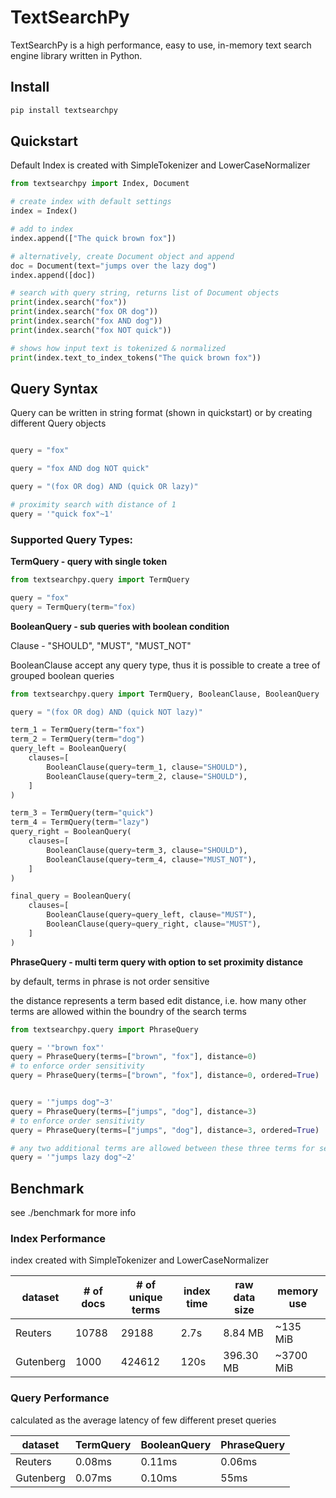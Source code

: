 # TextSearchPy
TextSearchPy is a high performance, easy to use, in-memory text search engine library written in Python.

## Install

```sh
pip install textsearchpy
```

## Quickstart

Default Index is created with SimpleTokenizer and LowerCaseNormalizer

```python
from textsearchpy import Index, Document

# create index with default settings
index = Index()

# add to index
index.append(["The quick brown fox"])

# alternatively, create Document object and append
doc = Document(text="jumps over the lazy dog")
index.append([doc])

# search with query string, returns list of Document objects
print(index.search("fox"))
print(index.search("fox OR dog"))
print(index.search("fox AND dog"))
print(index.search("fox NOT quick"))

# shows how input text is tokenized & normalized
print(index.text_to_index_tokens("The quick brown fox"))
```

## Query Syntax

Query can be written in string format (shown in quickstart) or by creating different Query objects

```python

query = "fox"

query = "fox AND dog NOT quick"

query = "(fox OR dog) AND (quick OR lazy)"

# proximity search with distance of 1
query = '"quick fox"~1'

```

### Supported Query Types:

**TermQuery - query with single token**

```python
from textsearchpy.query import TermQuery

query = "fox"
query = TermQuery(term="fox)
```


**BooleanQuery - sub queries with boolean condition**

Clause - "SHOULD", "MUST", "MUST_NOT"

BooleanClause accept any query type, thus it is possible to create a tree of grouped boolean queries

```python
from textsearchpy.query import TermQuery, BooleanClause, BooleanQuery

query = "(fox OR dog) AND (quick NOT lazy)"

term_1 = TermQuery(term="fox")
term_2 = TermQuery(term="dog")
query_left = BooleanQuery(
    clauses=[
        BooleanClause(query=term_1, clause="SHOULD"),
        BooleanClause(query=term_2, clause="SHOULD"),
    ]
)

term_3 = TermQuery(term="quick")
term_4 = TermQuery(term="lazy")
query_right = BooleanQuery(
    clauses=[
        BooleanClause(query=term_3, clause="SHOULD"),
        BooleanClause(query=term_4, clause="MUST_NOT"),
    ]
)

final_query = BooleanQuery(
    clauses=[
        BooleanClause(query=query_left, clause="MUST"),
        BooleanClause(query=query_right, clause="MUST"),
    ]
)
```


**PhraseQuery - multi term query with option to set proximity distance**

by default, terms in phrase is not order sensitive

the distance represents a term based edit distance, i.e. how many other terms are allowed within the boundry of the search terms

```python
from textsearchpy.query import PhraseQuery

query = '"brown fox"'
query = PhraseQuery(terms=["brown", "fox"], distance=0)
# to enforce order sensitivity
query = PhraseQuery(terms=["brown", "fox"], distance=0, ordered=True)


query = '"jumps dog"~3'
query = PhraseQuery(terms=["jumps", "dog"], distance=3)
# to enforce order sensitivity
query = PhraseQuery(terms=["jumps", "dog"], distance=3, ordered=True)

# any two additional terms are allowed between these three terms for searching
query = '"jumps lazy dog"~2'
```

## Benchmark

see ./benchmark for more info

### Index Performance

index created with SimpleTokenizer and LowerCaseNormalizer

| dataset  | # of docs | # of unique terms | index time | raw data size | memory use |
| -------- | ------- | ------- | ------- | ------- | ------- |
| Reuters  | 10788   | 29188 | 2.7s | 8.84 MB | ~135 MiB |
| Gutenberg| 1000    | 424612 | 120s | 396.30 MB | ~3700 MiB |


### Query Performance

calculated as the average latency of few different preset queries 

| dataset  | TermQuery | BooleanQuery | PhraseQuery | 
| -------- | ------- | ------- | ------- | 
| Reuters  | 0.08ms   | 0.11ms | 0.06ms | 
| Gutenberg| 0.07ms    | 0.10ms | 55ms | 
